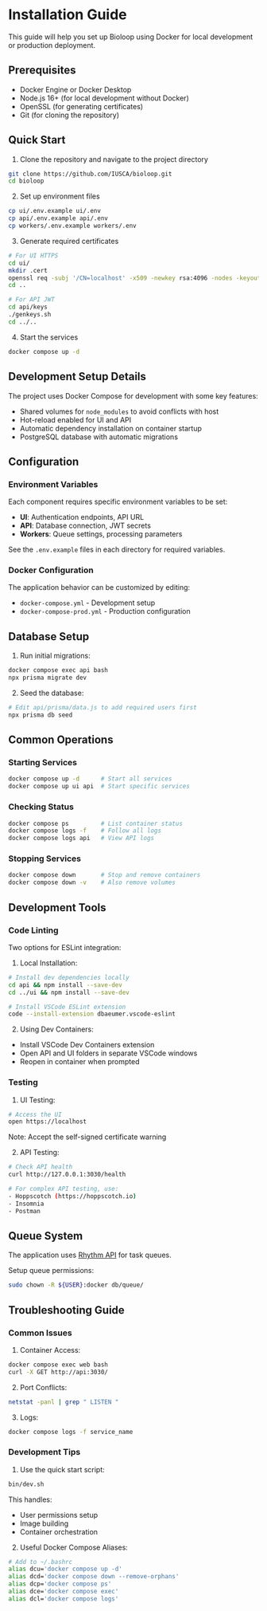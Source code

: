 # Installation Guide

This guide will help you set up Bioloop using Docker for local development or production deployment.

## Prerequisites

- Docker Engine or Docker Desktop
- Node.js 16+ (for local development without Docker)
- OpenSSL (for generating certificates)
- Git (for cloning the repository)

## Quick Start

1. Clone the repository and navigate to the project directory
```bash
git clone https://github.com/IUSCA/bioloop.git
cd bioloop
```

2. Set up environment files
```bash
cp ui/.env.example ui/.env
cp api/.env.example api/.env
cp workers/.env.example workers/.env
```

3. Generate required certificates
```bash
# For UI HTTPS
cd ui/
mkdir .cert
openssl req -subj '/CN=localhost' -x509 -newkey rsa:4096 -nodes -keyout ./.cert/key.pem -out ./.cert/cert.pem 
cd ..

# For API JWT
cd api/keys
./genkeys.sh
cd ../..
```

4. Start the services
```bash
docker compose up -d
```

## Development Setup Details

The project uses Docker Compose for development with some key features:

- Shared volumes for `node_modules` to avoid conflicts with host
- Hot-reload enabled for UI and API
- Automatic dependency installation on container startup
- PostgreSQL database with automatic migrations

## Configuration

### Environment Variables

Each component requires specific environment variables to be set:

- **UI**: Authentication endpoints, API URL
- **API**: Database connection, JWT secrets
- **Workers**: Queue settings, processing parameters

See the `.env.example` files in each directory for required variables.

### Docker Configuration

The application behavior can be customized by editing:
- `docker-compose.yml` - Development setup
- `docker-compose-prod.yml` - Production configuration

## Database Setup

1. Run initial migrations:
```bash
docker compose exec api bash
npx prisma migrate dev
```

2. Seed the database:
```bash
# Edit api/prisma/data.js to add required users first
npx prisma db seed
```

## Common Operations

### Starting Services
```bash
docker compose up -d      # Start all services
docker compose up ui api  # Start specific services
```

### Checking Status
```bash
docker compose ps         # List container status
docker compose logs -f    # Follow all logs
docker compose logs api   # View API logs
```

### Stopping Services
```bash
docker compose down       # Stop and remove containers
docker compose down -v    # Also remove volumes
```

## Development Tools

### Code Linting

Two options for ESLint integration:

1. Local Installation:
```bash
# Install dev dependencies locally
cd api && npm install --save-dev
cd ../ui && npm install --save-dev

# Install VSCode ESLint extension
code --install-extension dbaeumer.vscode-eslint
```

2. Using Dev Containers:
- Install VSCode Dev Containers extension
- Open API and UI folders in separate VSCode windows
- Reopen in container when prompted

### Testing

1. UI Testing:
```bash
# Access the UI
open https://localhost
```
Note: Accept the self-signed certificate warning

2. API Testing:
```bash
# Check API health
curl http://127.0.0.1:3030/health

# For complex API testing, use:
- Hoppscotch (https://hoppscotch.io)
- Insomnia
- Postman
```

## Queue System

The application uses [Rhythm API](https://github.com/IUSCA/rhythm_api) for task queues.

Setup queue permissions:
```bash
sudo chown -R ${USER}:docker db/queue/
```

## Troubleshooting Guide

### Common Issues

1. Container Access:
```bash
docker compose exec web bash
curl -X GET http://api:3030/
```

2. Port Conflicts:
```bash
netstat -panl | grep " LISTEN "
```

3. Logs:
```bash
docker compose logs -f service_name
```

### Development Tips

1. Use the quick start script:
```bash
bin/dev.sh
```
This handles:
- User permissions setup
- Image building
- Container orchestration

2. Useful Docker Compose Aliases:
```bash
# Add to ~/.bashrc
alias dcu='docker compose up -d'
alias dcd='docker compose down --remove-orphans'
alias dcp='docker compose ps'
alias dce='docker compose exec'
alias dcl='docker compose logs'
```

